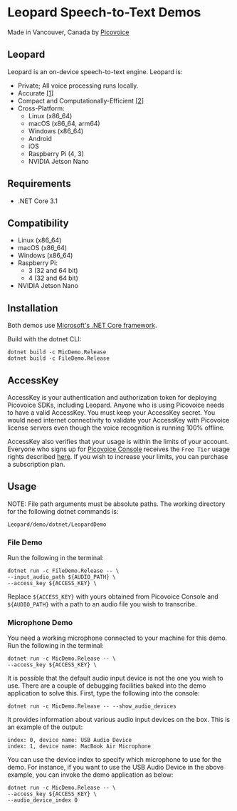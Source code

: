# Leopard Speech-to-Text Demos

Made in Vancouver, Canada by [Picovoice](https://picovoice.ai)

## Leopard

Leopard is an on-device speech-to-text engine. Leopard is:

- Private; All voice processing runs locally.
- Accurate [[1]](https://github.com/Picovoice/speech-to-text-benchmark#results)
- Compact and Computationally-Efficient [[2]](https://github.com/Picovoice/speech-to-text-benchmark#rtf)
- Cross-Platform:
    - Linux (x86_64)
    - macOS (x86_64, arm64)
    - Windows (x86_64)
    - Android
    - iOS
    - Raspberry Pi (4, 3)
    - NVIDIA Jetson Nano

## Requirements

- .NET Core 3.1

## Compatibility

- Linux (x86_64)
- macOS (x86_64)
- Windows (x86_64)
- Raspberry Pi:
  - 3 (32 and 64 bit)
  - 4 (32 and 64 bit)
- NVIDIA Jetson Nano

## Installation

Both demos use [Microsoft's .NET Core framework](https://dotnet.microsoft.com/download).

Build with the dotnet CLI:

```console
dotnet build -c MicDemo.Release
dotnet build -c FileDemo.Release
```

## AccessKey

AccessKey is your authentication and authorization token for deploying Picovoice SDKs, including Leopard. Anyone who is
using Picovoice needs to have a valid AccessKey. You must keep your AccessKey secret. You would need internet
connectivity to validate your AccessKey with Picovoice license servers even though the voice recognition is running 100%
offline.

AccessKey also verifies that your usage is within the limits of your account. Everyone who signs up for
[Picovoice Console](https://console.picovoice.ai/) receives the `Free Tier` usage rights described
[here](https://picovoice.ai/pricing/). If you wish to increase your limits, you can purchase a subscription plan.

## Usage

NOTE: File path arguments must be absolute paths. The working directory for the following dotnet commands is:

```console
Leopard/demo/dotnet/LeopardDemo
```

### File Demo

Run the following in the terminal:

```console
dotnet run -c FileDemo.Release -- \ 
--input_audio_path ${AUDIO_PATH} \
--access_key ${ACCESS_KEY} \
```

Replace `${ACCESS_KEY}` with yours obtained from Picovoice Console and `${AUDIO_PATH}` with a path to an audio file you
wish to transcribe.

### Microphone Demo

You need a working microphone connected to your machine for this demo. Run the following in the terminal:

```console
dotnet run -c MicDemo.Release -- \
--access_key ${ACCESS_KEY} \
```

It is possible that the default audio input device is not the one you wish to use. There are a couple
of debugging facilities baked into the demo application to solve this. First, type the following into the console:

```console
dotnet run -c MicDemo.Release -- --show_audio_devices
```

It provides information about various audio input devices on the box. This is an example of the output:

```
index: 0, device name: USB Audio Device
index: 1, device name: MacBook Air Microphone
``` 

You can use the device index to specify which microphone to use for the demo. For instance, if you want to use the USB Audio Device 
in the above example, you can invoke the demo application as below:

```console
dotnet run -c MicDemo.Release -- \
--access_key ${ACCESS_KEY} \
--audio_device_index 0
```